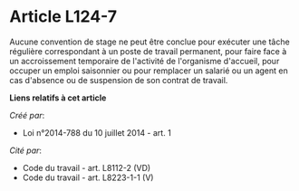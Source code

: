 # Article L124-7

Aucune convention de stage ne peut être conclue pour exécuter une tâche régulière correspondant à un poste de travail
permanent, pour faire face à un accroissement temporaire de l'activité de l'organisme d'accueil, pour occuper un emploi
saisonnier ou pour remplacer un salarié ou un agent en cas d'absence ou de suspension de son contrat de travail.

**Liens relatifs à cet article**

_Créé par_:

  - Loi n°2014-788 du 10 juillet 2014 - art. 1

_Cité par_:

  - Code du travail - art. L8112-2 (VD)
  - Code du travail - art. L8223-1-1 (V)
